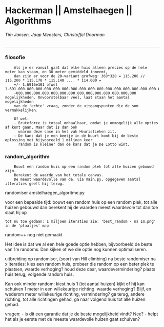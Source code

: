 # Hackerman || Amstelhaegen || Algorithms
###### Tim Jansen, Jaap Meesters, Christoffel Doorman
------------------------------------------------
 
### filosofie
        
        Als je er vanuit gaat dat elke huis alleen precies op de hele meter kan staan, en 30 meter gemiddeld inneemt, 
        dan zijn er voor de 20-variant grofweg: 360*320 = 115.200 // 115.200 * 115.170 * 115.140 .... * 114.600 =
        +/- 1.6916e101 ofwel 1.691.000.000.000.000.000.000.000.000.000.000.000.000.000.000.000.000.000.000.000.000
        -000.000.000.000.000.000.000.000.000.000.000.000.000.000 mogelijkheden. Onvoorstelbaar veel, laat staan het aantal mogelijkheden 
        van de 'echte' vraag, zonder de uitgangspunten die de som vermakkelijken.

        Of wel: 
        - Bruteforce is totaal onhaalbaar, omdat je onmogelijk alle opties af kunt gaan. Maar dat is dan ook
          waarom deze case in het vak Heuristieken zit. 
        - De kans dat je een beetje in de buurt komt bij de beste oplossing met bijvooreeld 1 miljoen keer 
          random is kleiner dan de kans dat je De Lotto wint.


### random_algorithm

        Bouwt een random huis op een random plek tot alle huizen gebouwd zijn.  
        Berekent de waarde van het totale canvas.
        De meest waardevolle van de, via main.py, opgegeven aantal itteraties geeft hij terug.

randomiser amstelhaegen_algoritme.py

voor een bepaalde tijd:
    bouwt een random huis op een random plek, tot alle huizen gebouwd
    dan berekent hij de waarden
    meest waardevole tot dan toe slaat hij op
    
    tot nu toe gedaan: 1 miljoen iteraties zie: 'best_random - na 1m.png' in de 'plaatjes' map
random++ nog niet gemaakt

Het idee is dat we al een hele goede optie hebben, bijvoorbeeld de beste van 1m randoms. Dan kijken of we die optie nog kunnen optimaliseren.

uitbreiding op randomiser, (soort van Hill climbing)
na beste randomiser na x iteraties:
    kies een random huis, probeer die random op een beter plek te plaatsen, waarde verhoging? houd deze daar, waardevermindering? plaats huis terug,
        volgende random huis.

Kan ook minder random:
    kiest huis 1 (tot aantal huizen) kijkt of hij kan schuiven 1 meter in een willekeurige richting.
    waarde verhoging? Blijf, en wederom meter willekeurige richting, vermindering? ga terug, andere richting, tot alle richtingen gehad, ga naar volgend huis tot alle huizen gehad.

vragen:
    - is dit een garantie dat je de beste mogelijkheid vindt? Nee?
    - helpt het als je eerste met de meeste waardevolle huizen gaat schuiven?
